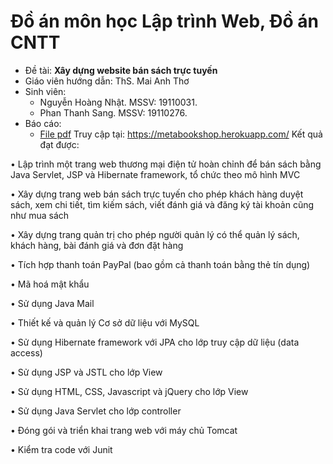 # Đồ án môn học Lập trình Web, Đồ án CNTT
- Đề tài: **Xây dựng website bán sách trực tuyến**
- Giáo viên hướng dẫn: ThS. Mai Anh Thơ
- Sinh viên:
  - Nguyễn Hoàng Nhật. MSSV: 19110031. 
  - Phan Thanh Sang. MSSV: 19110276.
- Báo cáo: 
  - [File pdf](./Report_03_ITPROJ.pdf) 
Truy cập tại: https://metabookshop.herokuapp.com/
Kết quả đạt được:

•	Lập trình một trang web thương mại điện tử hoàn chỉnh để bán sách bằng Java Servlet, JSP và Hibernate framework, tổ chức theo mô hình MVC

•	Xây dựng trang web bán sách trực tuyến cho phép khách hàng duyệt sách, xem chi tiết, tìm kiếm sách, viết đánh giá và đăng ký tài khoản cũng như mua sách

•	Xây dựng trang quản trị cho phép người quản lý có thể quản lý sách, khách hàng, bài đánh giá và đơn đặt hàng

•	Tích hợp thanh toán PayPal (bao gồm cả thanh toán bằng thẻ tín dụng)

•	Mã hoá mật khẩu

•	Sử dụng Java Mail

•	Thiết kế và quản lý Cơ sở dữ liệu với MySQL

•	Sử dụng Hibernate framework với JPA cho lớp truy cập dữ liệu (data access)

•	Sử dụng JSP và JSTL cho lớp View

•	Sử dụng HTML, CSS, Javascript và jQuery cho lớp View

•	Sử dụng Java Servlet cho lớp controller

•	Đóng gói và triển khai trang web với máy chủ Tomcat

•	Kiểm tra code với Junit
